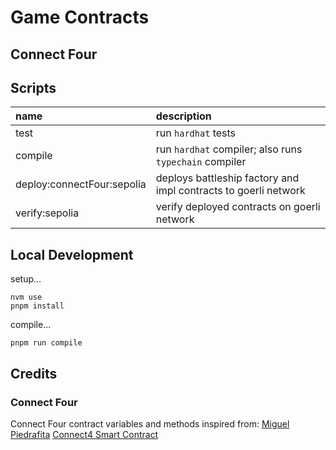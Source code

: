 # Game Contracts
## Connect Four

## Scripts

| name | description |
| :---- | :---------- |
| test | run `hardhat` tests |
| compile | run `hardhat` compiler; also runs `typechain` compiler |
| deploy:connectFour:sepolia | deploys battleship factory and impl contracts to goerli network |
| verify:sepolia | verify deployed contracts on goerli network |

## Local Development

setup...

```shall
nvm use
pnpm install
```

compile...

```shell
pnpm run compile
```

## Credits
### Connect Four
Connect Four contract variables and methods inspired from:
[Miguel Piedrafita](https://github.com/m1guelpf)
[Connect4 Smart Contract](https://github.com/m1guelpf/connect4-sol/blob/main/src/ConnectFour.sol)